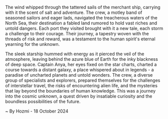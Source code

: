 
The wind whipped through the tattered sails of the merchant ship, carrying with it the scent of salt and adventure.  The crew, a motley band of seasoned sailors and eager lads, navigated the treacherous waters of the North Sea, their destination a fabled land rumored to hold vast riches and untold dangers.  Each port they visited brought with it a new tale, each storm a challenge to their courage.  Their journey, a tapestry woven with the threads of risk and reward, was a testament to the human spirit's eternal yearning for the unknown.

The sleek starship hummed with energy as it pierced the veil of the atmosphere, leaving behind the azure blue of Earth for the inky blackness of deep space.  Captain Anya, her eyes fixed on the star charts, charted a course towards a distant galaxy, a place whispered about in legends - a paradise of uncharted planets and untold wonders.  The crew, a diverse group of specialists and explorers, prepared themselves for the challenges of interstellar travel, the risks of encountering alien life, and the mysteries that lay beyond the boundaries of human knowledge.  This was a journey into the cosmic unknown, a quest driven by insatiable curiosity and the boundless possibilities of the future. 

~ By Hozmi - 18 October 2024
